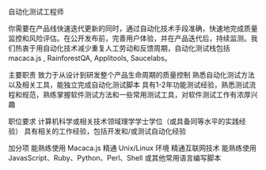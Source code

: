 自动化测试工程师

你需要在产品线快速迭代更新的同时，通过自动化技术手段准确，快速地完成质量监控和风险评估。在公开发布前，完善用户体验，并在产品迭代后，持续监测。我们热衷于用自动化技术减少重复人工劳动和反馈周期，自动化测试栈包括 macaca.js , RainforestQA, Applitools, Saucelabs。

主要职责
致力于从设计到研发整个产品生命周期的质量控制
熟悉自动化测试方法以及相关工具，能独立完成自动化测试脚本
具有1-2年功能测试经验，熟悉测试流程和规范，熟练掌握软件测试方法和一些常用测试工具，对软件测试工作有浓厚兴趣

职位要求
计算机科学或相关技术领域理学学士学位（或具备同等水平的实践经验）
具有相关的工作经验，包括开发和/或测试自动化经验

加分项
能熟练使用 Macaca.js
精通 Unix/Linux 环境
精通互联网技术
能熟练使用 JavasScript、Ruby、Python、Perl、Shell 或其他常用语言编写脚本

